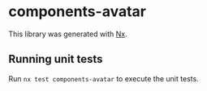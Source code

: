 # components-avatar

This library was generated with [Nx](https://nx.dev).

## Running unit tests

Run `nx test components-avatar` to execute the unit tests.
